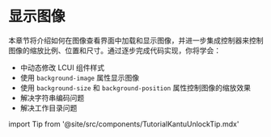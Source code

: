 # 显示图像

本章节将介绍如何在图像查看界面中加载和显示图像，并进一步集成控制器来控制图像的缩放比例、位置和尺寸。通过逐步完成代码实现，你将学会：

- 中动态修改 LCUI 组件样式
- 使用 `background-image` 属性显示图像
- 使用 `background-size` 和 `background-position` 属性控制图像的缩放效果
- 解决字符串编码问题
- 解决工作目录问题

import Tip from '@site/src/components/TutorialKantuUnlockTip.mdx'

<Tip/>
